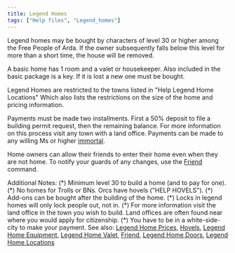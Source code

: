```yaml
---
title: Legend Homes
tags: ["Help files", "Legend_homes"]
---
```

Legend homes may be bought by characters of level 30 or higher among the
Free People of Arda. If the owner subsequently falls below this level
for more than a short time, the house will be removed.

A basic home has 1 room and a valet or housekeeper. Also included in the
basic package is a key. If it is lost a new one must be bought.

Legend Homes are restricted to the towns listed in "Help Legend Home
Locations" Which also lists the restrictions on the size of the home and
pricing information.

Payments must be made two installments. First a 50% deposit to file a
building permit request, then the remaining balance. For more
information on this process visit any town with a land office. Payments
can be made to any willing Ms or higher [immortal](Ainur "wikilink").

Home owners can allow their friends to enter their home even when they
are not home. To notify your guards of any changes, use the
[Friend](Friend "wikilink") command.

Additional Notes: (\*) Minimum level 30 to build a home (and to pay for
one). (\*) No homes for Trolls or BNs. Orcs have hovels ("HELP HOVELS").
(\*) Add-ons can be bought after the building of the home. (\*) Locks in
legend homes will only lock people out, not in. (\*) For more
information visit the land office in the town you wish to build. Land
offices are often found near where you would apply for citizenship. (\*)
You have to be in a white-side-city to make your payment. See also:
[Legend Home Prices](Legend_Home_Prices "wikilink"),
[Hovels](Hovels "wikilink"), [Legend Home
Equipment](Legend_Home_Equipment "wikilink"), [Legend Home
Valet](Legend_Home_Valet "wikilink"), [Friend](Friend "wikilink"),
[Legend Home Doors](Legend_Home_Doors "wikilink"), [Legend Home
Locations](Legend_Home_Locations "wikilink")
